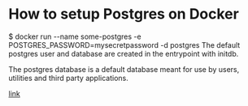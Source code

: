 # How to setup Postgres on Docker

$ docker run --name some-postgres -e POSTGRES_PASSWORD=mysecretpassword -d postgres
The default postgres user and database are created in the entrypoint with initdb.

The postgres database is a default database meant for use by users, utilities and third party applications.

[link](postgresql.org/docs)